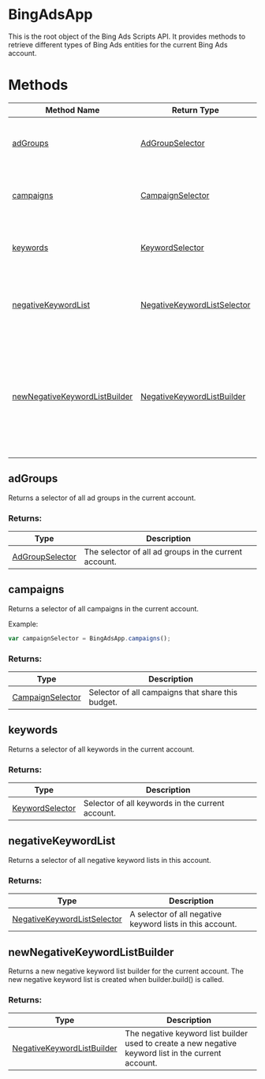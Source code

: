 # BingAdsApp
This is the root object of the Bing Ads Scripts API. It provides methods to retrieve different types of Bing Ads entities for the current Bing Ads account.
# Methods
|Method Name|Return Type|Description|
|-|-|-
[adGroups](#adgroups)|[AdGroupSelector](./AdGroupSelector)|Returns a selector of all ad groups in the current account.<br />
[campaigns](#campaigns)|[CampaignSelector](./CampaignSelector)|Returns a selector of all campaigns in the current account.<br />
[keywords](#keywords)|[KeywordSelector](./KeywordSelector)|Returns a selector of all keywords in the current account.<br />
[negativeKeywordList](#negativekeywordlist)|[NegativeKeywordListSelector](./NegativeKeywordListSelector)|Returns a selector of all negative keyword lists in this account.
[newNegativeKeywordListBuilder](#newnegativekeywordlistbuilder)|[NegativeKeywordListBuilder](./NegativeKeywordListBuilder)|Returns a new negative keyword list builder for the current account. The new negative keyword list is created when builder.build() is called.<br />

## <a name="adgroups"></a>adGroups
Returns a selector of all ad groups in the current account.



### Returns:
|Type|Description|
|-|-
[AdGroupSelector](./AdGroupSelector)|The selector of all ad groups in the current account.

## <a name="campaigns"></a>campaigns
Returns a selector of all campaigns in the current account.


Example:
```javascript
var campaignSelector = BingAdsApp.campaigns();
```
### Returns:
|Type|Description|
|-|-
[CampaignSelector](./CampaignSelector)|Selector of all campaigns that share this budget.

## <a name="keywords"></a>keywords
Returns a selector of all keywords in the current account.

### Returns:
|Type|Description|
|-|-
[KeywordSelector](./KeywordSelector)|Selector of all keywords in the current account.

## <a name="negativekeywordlist"></a>negativeKeywordList
Returns a selector of all negative keyword lists in this account.


### Returns:
|Type|Description|
|-|-
[NegativeKeywordListSelector](./NegativeKeywordListSelector)|A selector of all negative keyword lists in this account.

## <a name="newnegativekeywordlistbuilder"></a>newNegativeKeywordListBuilder
Returns a new negative keyword list builder for the current account. The new negative keyword list is created when builder.build() is called.



### Returns:
|Type|Description|
|-|-
[NegativeKeywordListBuilder](./NegativeKeywordListBuilder)|The negative keyword list builder used to create a new negative keyword list in the current account.

